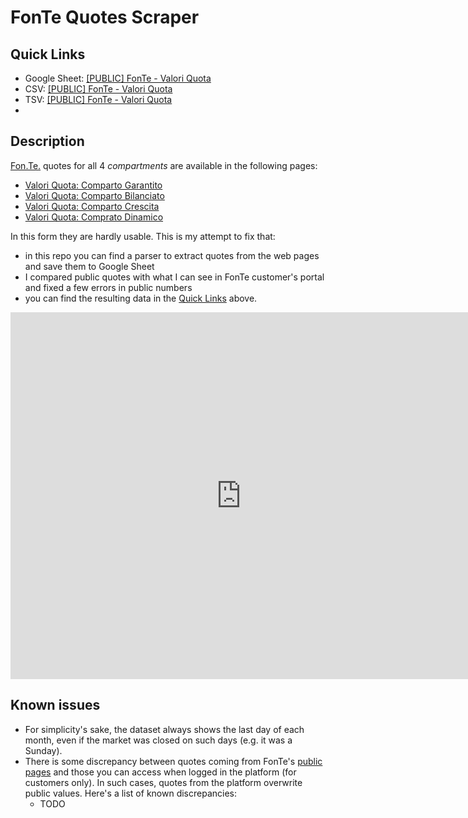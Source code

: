 # FonTe Quotes Scraper

## Quick Links
- Google Sheet: [[PUBLIC] FonTe - Valori Quota](https://docs.google.com/spreadsheets/d/1c5C-6Ir997is-bw84fqNfvU-AkJUYeC36zY6Sv23SXE/edit?usp=sharing)
- CSV: [[PUBLIC] FonTe - Valori Quota](https://docs.google.com/spreadsheets/d/1c5C-6Ir997is-bw84fqNfvU-AkJUYeC36zY6Sv23SXE/export?gid=1638616084&format=csv) 
- TSV: [[PUBLIC] FonTe - Valori Quota](https://docs.google.com/spreadsheets/d/1c5C-6Ir997is-bw84fqNfvU-AkJUYeC36zY6Sv23SXE/export?gid=1638616084&format=tsv)
- 
## Description
[Fon.Te.](https://www.fondofonte.it/) quotes for all 4 _compartments_ are available in the following pages:
- [Valori Quota: Comparto Garantito](https://www.fondofonte.it/gestione-finanziaria/i-valori-quota-dei-comparti/comparto-garantito/)
- [Valori Quota: Comparto Bilanciato](https://www.fondofonte.it/gestione-finanziaria/i-valori-quota-dei-comparti/comparto-bilanciato/)
- [Valori Quota: Comparto Crescita](https://www.fondofonte.it/gestione-finanziaria/i-valori-quota-dei-comparti/comparto-crescita/)
- [Valori Quota: Comprato Dinamico](https://www.fondofonte.it/gestione-finanziaria/i-valori-quota-dei-comparti/comparto-dinamico/)

In this form they are hardly usable. This is my attempt to fix that:
- in this repo you can find a parser to extract quotes from the web pages and save them to Google Sheet
- I compared public quotes with what I can see in FonTe customer's portal and fixed a few errors in public numbers
- you can find the resulting data in the [Quick Links](#quick-links) above.
 

<iframe width="738" height="587" seamless frameborder="0" scrolling="no" src="https://docs.google.com/spreadsheets/d/e/2PACX-1vR4C8ie64z0e-DxAoYcxG1ikHlRCofarP2CjJSiHt4ls-KYf5gegRojwR-4UYT1zeGRGpmjTgDp4wJ6/pubchart?oid=196735282&amp;format=interactive"></iframe>

  
## Known issues
- For simplicity's sake, the dataset always shows the last day of each month, even if the market was closed on such days (e.g. it was a Sunday).
- There is some discrepancy between quotes coming from FonTe's [public pages](https://www.fondofonte.it/gestione-finanziaria/i-valori-quota-dei-comparti/comparto-dinamico/) and those you can access when logged in the platform (for customers only). In such cases, quotes from the platform overwrite public values. Here's a list of known discrepancies: 
  - TODO

  